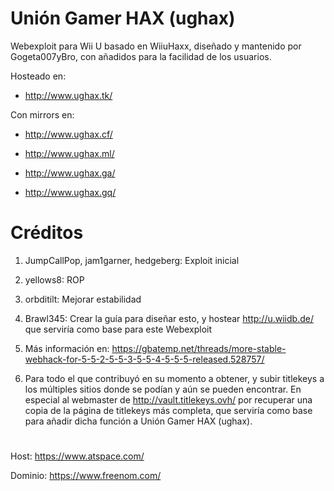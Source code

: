 # Unión Gamer HAX (ughax)

Webexploit para Wii U basado en WiiuHaxx, diseñado y mantenido por Gogeta007yBro, con añadidos para la facilidad de los usuarios.

Hosteado en:

- http://www.ughax.tk/

Con mirrors en:

- http://www.ughax.cf/

- http://www.ughax.ml/

- http://www.ughax.ga/

- http://www.ughax.gq/


# Créditos

1. JumpCallPop, jam1garner, hedgeberg: Exploit inicial

1. yellows8: ROP

1. orbditilt: Mejorar estabilidad

1. Brawl345: Crear la guía para diseñar esto, y hostear http://u.wiidb.de/ que serviría como base para este Webexploit

1. Más información en: https://gbatemp.net/threads/more-stable-webhack-for-5-5-2-5-5-3-5-5-4-5-5-5-released.528757/

1. Para todo el que contribuyó en su momento a obtener, y subir titlekeys a los múltiples sitios donde se podían y aún se pueden encontrar. En especial al webmaster de http://vault.titlekeys.ovh/ por recuperar una copia de la página de titlekeys más completa, que serviría como base para añadir dicha función a Unión Gamer HAX (ughax).

#

Host: https://www.atspace.com/

Dominio: https://www.freenom.com/
